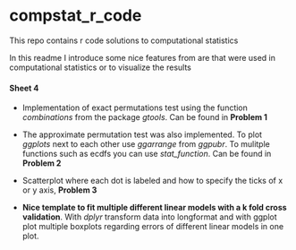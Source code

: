 # compstat_r_code
This repo contains r code solutions to computational statistics

In this readme I introduce some nice features from are that were used in computational statistics or to visualize the results


#### Sheet 4

- Implementation of exact permutations test using the function *combinations* from the package *gtools*. Can be found in **Problem 1** 

- The approximate permutation test was also implemented. To plot *ggplots* next to each other use *ggarrange* from *ggpubr*. 
To mulitple functions such as ecdfs you can use *stat_function*. Can be found in **Problem 2**

- Scatterplot where each dot is labeled and how to specify the ticks of x or y axis, **Problem 3**

- **Nice template to fit multiple different linear models with a k fold cross validation**. With *dplyr* transform data into
longformat and with ggplot plot multiple boxplots regarding errors of different linear models in one plot.
